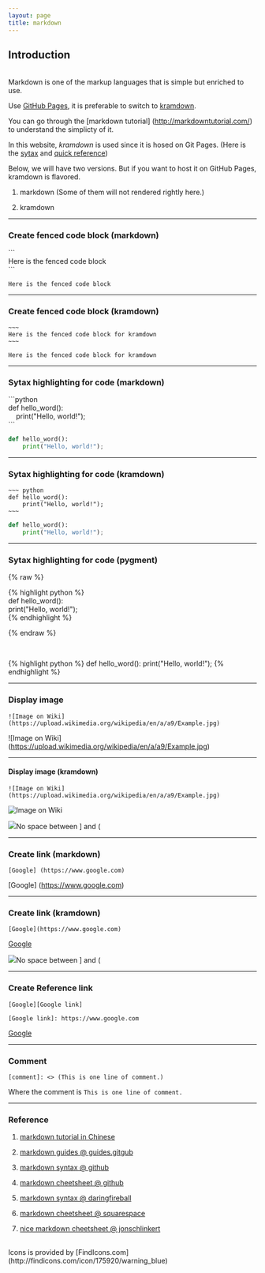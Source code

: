 ```yaml
---
layout: page
title: markdown
---
```


## Introduction


<br> Markdown is one of the markup languages that is simple but enriched to use.

Use [GitHub Pages](https://pages.github.com/), it is preferable to switch to [kramdown](http://kramdown.gettalong.org/).

You can go through the [markdown tutorial] (http://markdowntutorial.com/) to understand the simplicty of it.

In this website, _kramdown_ is used since it is hosed on Git Pages. (Here is the [sytax](http://kramdown.gettalong.org/syntax.html) and [quick reference](http://kramdown.gettalong.org/quickref.html)) 

Below, we will have two versions. But if you want to host it on GitHub Pages, kramdown is flavored.

1. markdown (Some of them will not rendered rightly here.)

2. kramdown

---

### Create fenced code block (markdown)


\`\`\` <br>
Here is the fenced code block<br>
\`\`\`

```
Here is the fenced code block
```

---

### Create fenced code block (kramdown)

~~~~~
~~~
Here is the fenced code block for kramdown
~~~
~~~~~

~~~
Here is the fenced code block for kramdown
~~~


---

### Sytax highlighting for code (markdown)

\`\`\`python<br>
def hello_word():<br>
&nbsp;&nbsp;&nbsp;&nbsp;print("Hello, world!");<br>
\`\`\`


```python
def hello_word():
    print("Hello, world!");
```

---

### Sytax highlighting for code (kramdown)

~~~~~
~~~ python
def hello_word():
    print("Hello, world!");
~~~
~~~~~

~~~ python
def hello_word():
    print("Hello, world!");
~~~

---

### Sytax highlighting for code (pygment)

{% raw %}

{% highlight python %} <br> 
def hello_word(): <br>
    print("Hello, world!"); <br>
{% endhighlight %} <br>

{% endraw %}

<br>

{% highlight python %}
def hello_word():
    print("Hello, world!");
{% endhighlight %}



---

### Display image

~~~
![Image on Wiki]  (https://upload.wikimedia.org/wikipedia/en/a/a9/Example.jpg)
~~~


![Image on Wiki] (https://upload.wikimedia.org/wikipedia/en/a/a9/Example.jpg)

---

#### Display image (kramdown)

~~~
![Image on Wiki](https://upload.wikimedia.org/wikipedia/en/a/a9/Example.jpg)
~~~


![Image on Wiki](https://upload.wikimedia.org/wikipedia/en/a/a9/Example.jpg)

<div class="alert-info"> <p><img src="http://findicons.com/files/icons/1676/primo/48/warning_blue.png">No space between ] and ( </p> </div>

---


### Create link (markdown)

~~~~~
[Google] (https://www.google.com)
~~~~~

[Google] (https://www.google.com)


---

### Create link (kramdown)

~~~~~
[Google](https://www.google.com)
~~~~~

[Google](https://www.google.com)

<div class="alert-info"> <p><img src="http://findicons.com/files/icons/1676/primo/48/warning_blue.png">No space between ] and ( </p> </div>

<!-- <p class="bg-info"><img src="http://findicons.com/files/icons/1676/primo/48/warning_blue.png"></span>No space between ] and ( </p> -->


---

### Create Reference link

~~~
[Google][Google link]

[Google link]: https://www.google.com
~~~

[Google][Google link]

[Google link]: https://www.google.com

---

### Comment

~~~
[comment]: <> (This is one line of comment.) 
~~~

Where the comment is `This is one line of comment.`

[comment]: <> (This is one line of comment.) 


---

### Reference 

1. [markdown tutorial in Chinese](http://markdown.tw/)

2. [markdown guides @ guides.gitgub](https://guides.github.com/features/mastering-markdown/)

3. [markdown syntax @ github](https://help.github.com/articles/basic-writing-and-formatting-syntax/)

4. [markdown cheetsheet @ github](https://enterprise.github.com/downloads/en/markdown-cheatsheet.pdf)

5. [markdown syntax @ daringfireball](http://daringfireball.net/projects/markdown/syntax#html)

6. [markdown cheetsheet @ squarespace](https://support.squarespace.com/hc/en-us/articles/206543587-Markdown-cheat-sheet)

7. [nice markdown cheetsheet @ jonschlinkert](https://gist.github.com/jonschlinkert/5854601)


<br>
Icons is provided by [FindIcons.com](http://findicons.com/icon/175920/warning_blue)
